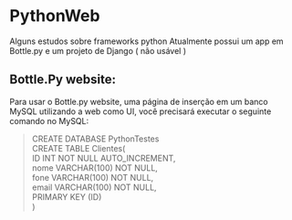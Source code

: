 # PythonWeb

Alguns estudos sobre frameworks python
Atualmente possui um app em Bottle.py e um projeto de Django ( não usável )

## Bottle.Py website:

Para usar o Bottle.py website, uma página de inserção em um banco MySQL utilizando a web como UI, você precisará executar o seguinte comando no MySQL:

> CREATE DATABASE PythonTestes  
> CREATE TABLE Clientes(  
>                 ID INT NOT NULL AUTO_INCREMENT,  
>                 nome VARCHAR(100) NOT NULL,  
>                 fone VARCHAR(100) NOT NULL,  
>                 email VARCHAR(100) NOT NULL,  
>                 PRIMARY KEY (ID)  
>              )  
